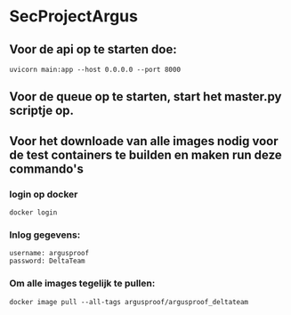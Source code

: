 # SecProjectArgus

## Voor de api op te starten doe:
```
uvicorn main:app --host 0.0.0.0 --port 8000 
```
## Voor de queue op te starten, start het master.py scriptje op.

## Voor het downloade van alle images nodig voor de test containers te builden en maken run deze commando's

### login op docker
```
docker login
```
### Inlog gegevens:
```
username: argusproof
password: DeltaTeam
```
### Om alle images tegelijk te pullen:
```
docker image pull --all-tags argusproof/argusproof_deltateam
```
